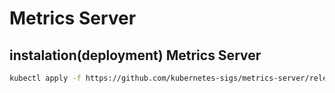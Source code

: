 # Metrics Server

## instalation(deployment) Metrics Server

```sh
kubectl apply -f https://github.com/kubernetes-sigs/metrics-server/releases/latest/download/components.yaml
```
